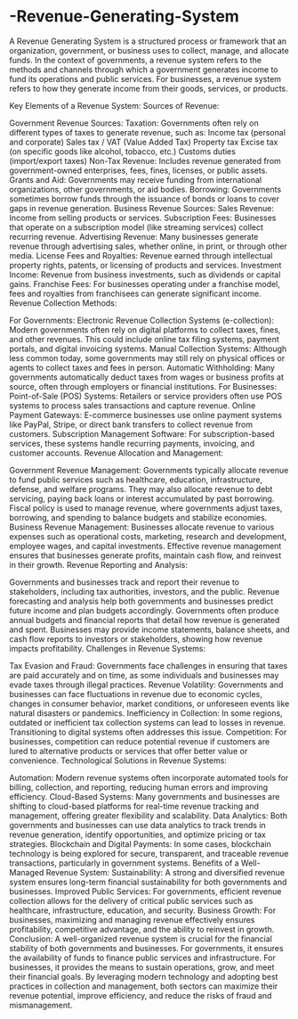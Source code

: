 # -Revenue-Generating-System
A Revenue Generating System is a structured process or framework that an organization, government, or business uses to collect, manage, and allocate funds. In the context of governments, a revenue system refers to the methods and channels through which a government generates income to fund its operations and public services. For businesses, a revenue system refers to how they generate income from their goods, services, or products.

Key Elements of a Revenue System:
Sources of Revenue:

Government Revenue Sources:
Taxation: Governments often rely on different types of taxes to generate revenue, such as:
Income tax (personal and corporate)
Sales tax / VAT (Value Added Tax)
Property tax
Excise tax (on specific goods like alcohol, tobacco, etc.)
Customs duties (import/export taxes)
Non-Tax Revenue: Includes revenue generated from government-owned enterprises, fees, fines, licenses, or public assets.
Grants and Aid: Governments may receive funding from international organizations, other governments, or aid bodies.
Borrowing: Governments sometimes borrow funds through the issuance of bonds or loans to cover gaps in revenue generation.
Business Revenue Sources:
Sales Revenue: Income from selling products or services.
Subscription Fees: Businesses that operate on a subscription model (like streaming services) collect recurring revenue.
Advertising Revenue: Many businesses generate revenue through advertising sales, whether online, in print, or through other media.
License Fees and Royalties: Revenue earned through intellectual property rights, patents, or licensing of products and services.
Investment Income: Revenue from business investments, such as dividends or capital gains.
Franchise Fees: For businesses operating under a franchise model, fees and royalties from franchisees can generate significant income.
Revenue Collection Methods:

For Governments:
Electronic Revenue Collection Systems (e-collection): Modern governments often rely on digital platforms to collect taxes, fines, and other revenues. This could include online tax filing systems, payment portals, and digital invoicing systems.
Manual Collection Systems: Although less common today, some governments may still rely on physical offices or agents to collect taxes and fees in person.
Automatic Withholding: Many governments automatically deduct taxes from wages or business profits at source, often through employers or financial institutions.
For Businesses:
Point-of-Sale (POS) Systems: Retailers or service providers often use POS systems to process sales transactions and capture revenue.
Online Payment Gateways: E-commerce businesses use online payment systems like PayPal, Stripe, or direct bank transfers to collect revenue from customers.
Subscription Management Software: For subscription-based services, these systems handle recurring payments, invoicing, and customer accounts.
Revenue Allocation and Management:

Government Revenue Management:
Governments typically allocate revenue to fund public services such as healthcare, education, infrastructure, defense, and welfare programs.
They may also allocate revenue to debt servicing, paying back loans or interest accumulated by past borrowing.
Fiscal policy is used to manage revenue, where governments adjust taxes, borrowing, and spending to balance budgets and stabilize economies.
Business Revenue Management:
Businesses allocate revenue to various expenses such as operational costs, marketing, research and development, employee wages, and capital investments.
Effective revenue management ensures that businesses generate profits, maintain cash flow, and reinvest in their growth.
Revenue Reporting and Analysis:

Governments and businesses track and report their revenue to stakeholders, including tax authorities, investors, and the public.
Revenue forecasting and analysis help both governments and businesses predict future income and plan budgets accordingly.
Governments often produce annual budgets and financial reports that detail how revenue is generated and spent.
Businesses may provide income statements, balance sheets, and cash flow reports to investors or stakeholders, showing how revenue impacts profitability.
Challenges in Revenue Systems:

Tax Evasion and Fraud: Governments face challenges in ensuring that taxes are paid accurately and on time, as some individuals and businesses may evade taxes through illegal practices.
Revenue Volatility: Governments and businesses can face fluctuations in revenue due to economic cycles, changes in consumer behavior, market conditions, or unforeseen events like natural disasters or pandemics.
Inefficiency in Collection: In some regions, outdated or inefficient tax collection systems can lead to losses in revenue. Transitioning to digital systems often addresses this issue.
Competition: For businesses, competition can reduce potential revenue if customers are lured to alternative products or services that offer better value or convenience.
Technological Solutions in Revenue Systems:

Automation: Modern revenue systems often incorporate automated tools for billing, collection, and reporting, reducing human errors and improving efficiency.
Cloud-Based Systems: Many governments and businesses are shifting to cloud-based platforms for real-time revenue tracking and management, offering greater flexibility and scalability.
Data Analytics: Both governments and businesses can use data analytics to track trends in revenue generation, identify opportunities, and optimize pricing or tax strategies.
Blockchain and Digital Payments: In some cases, blockchain technology is being explored for secure, transparent, and traceable revenue transactions, particularly in government systems.
Benefits of a Well-Managed Revenue System:
Sustainability: A strong and diversified revenue system ensures long-term financial sustainability for both governments and businesses.
Improved Public Services: For governments, efficient revenue collection allows for the delivery of critical public services such as healthcare, infrastructure, education, and security.
Business Growth: For businesses, maximizing and managing revenue effectively ensures profitability, competitive advantage, and the ability to reinvest in growth.
Conclusion:
A well-organized revenue system is crucial for the financial stability of both governments and businesses. For governments, it ensures the availability of funds to finance public services and infrastructure. For businesses, it provides the means to sustain operations, grow, and meet their financial goals. By leveraging modern technology and adopting best practices in collection and management, both sectors can maximize their revenue potential, improve efficiency, and reduce the risks of fraud and mismanagement.
